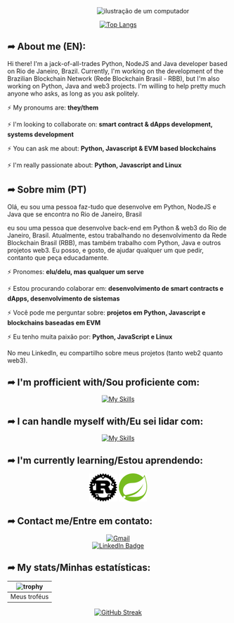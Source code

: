 <img src="https://raw.githubusercontent.com/MicaelliMedeiros/micaellimedeiros/master/image/computer-illustration.png" alt="ilustração de um computador" min-width="300px" max-width="300px" width="300px" align="right">

<br>

<div align="center">

[![Top Langs](https://github-readme-stats.vercel.app/api/top-langs/?username=Lionel-Rocha&hide=html,css,dockerfile,portugol&layout=compact)](https://github.com/Lionel-Rocha)

</div>

## ➦ About me (EN):

Hi there! I'm a jack-of-all-trades Python, NodeJS and Java developer based on Rio de Janeiro, Brazil. Currently, I'm working on the development of the Brazilian Blockchain Network (Rede Blockchain Brasil - RBB), but I'm also working on Python, Java and web3 projects. I'm willing to help pretty much anyone who asks, as long as you ask politely.

⚡ My pronoums are: **they/them**

⚡ I'm looking to collaborate on: **smart contract & dApps development, systems development**

⚡ You can ask me about: **Python, Javascript & EVM based blockchains**

⚡ I'm really passionate about: **Python, Javascript and Linux**

## ➦ Sobre mim (PT)

Olá, eu sou uma pessoa faz-tudo que desenvolve em Python, NodeJS e Java que se encontra no Rio de Janeiro, Brasil

eu sou uma pessoa que desenvolve back-end em Python & web3 do Rio de Janeiro, Brasil. Atualmente, estou trabalhando no desenvolvimento da Rede Blockchain Brasil (RBB), mas também trabalho com Python, Java e outros projetos web3. Eu posso, e gosto, de ajudar qualquer um que pedir, contanto que peça educadamente.

⚡ Pronomes: **elu/delu, mas qualquer um serve**

⚡ Estou procurando colaborar em: **desenvolvimento de smart contracts e dApps, desenvolvimento de sistemas**

⚡ Você pode me perguntar sobre: **projetos em Python, Javascript e blockchains baseadas em EVM**

⚡ Eu tenho muita paixão por: **Python, JavaScript e Linux**

No meu LinkedIn, eu compartilho sobre meus projetos (tanto web2 quanto web3).

## ➦ I'm profficient with/Sou proficiente com:

<div id="programming-languages" align="center"> 
  
[![My Skills](https://skillicons.dev/icons?i=nodejs,solidity,python,vuejs&theme=light&perline=4)](https://skillicons.dev)

</div>

## ➦ I can handle myself with/Eu sei lidar com:
<div id="can-handle" align="center"> 
  
[![My Skills](https://skillicons.dev/icons?i=postgres,mongodb,java,react,django,express,flask,tensorflow,linux,docker&theme=light&perline=5)](https://skillicons.dev)

</div>


## ➦ I'm currently learning/Estou aprendendo:

<div id="learning" align="center">
<img src="https://raw.githubusercontent.com/devicons/devicon/6910f0503efdd315c8f9b858234310c06e04d9c0/icons/rust/rust-original.svg" alt="Rust" width="64">
<img src="https://github.com/devicons/devicon/blob/master/icons/spring/spring-original.svg" alt="Spring" width="64">
</div>

## ➦ Contact me/Entre em contato:
<div id="badges" align="center">
  <a href="mailto:lionel.rocha.alves@gmail.com/">
  <img src="https://img.shields.io/badge/Email-FF0000?style=for-the-badge&logo=gmail&logoColor=white" alt="Gmail"/>
  </a>
  
  <br>

  <a href="https://www.linkedin.com/in/lionel-rocha-578832208/">
  <img src="https://img.shields.io/badge/LinkedIn-blue?style=for-the-badge&logo=linkedin&logoColor=white" alt="LinkedIn Badge"/>
  </a>
 
</div>

## ➦ My stats/Minhas estatísticas: 

| ![trophy](https://github-profile-trophy.vercel.app/?username=Lionel-Rocha&margin-w=15) |
|:--:|
| Meus troféus |


<div id="stats" align="center">
  
[![GitHub Streak](https://streak-stats.demolab.com/?user=Lionel-Rocha)](https://git.io/streak-stats)

</div>



